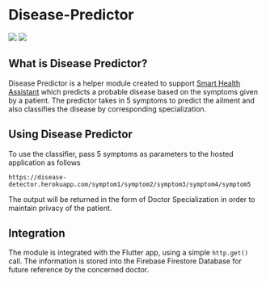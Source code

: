 # Disease-Predictor

![](https://img.shields.io/badge/-Flask-blue?style=for-the-badge&logo=flask) ![](https://img.shields.io/badge/-Heroku-purple?style=for-the-badge&logo=heroku)

## What is Disease Predictor?
Disease Predictor is a helper module created to support [Smart Health Assistant](https://github.com/sanb26/Health-Assistant-App) which predicts a probable disease based on the symptoms given by a patient. 
The predictor takes in 5 symptoms to predict the ailment and also classifies the disease by corresponding specialization.

## Using Disease Predictor

To use the classifier, pass 5 symptoms as parameters to the hosted application as follows

 ```https://disease-detector.herokuapp.com/symptom1/symptom2/symptom3/symptom4/symptom5```

The output will be returned in the form of Doctor Specialization in order to maintain privacy of the patient.

## Integration 
The module is integrated with the Flutter app, using a simple ```http.get()``` call. The information is stored into the Firebase Firestore Database for future reference by the concerned doctor.
